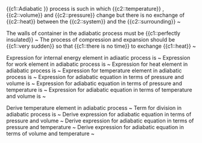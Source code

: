 {{c1::Adiabatic }} process is such in which {{c2::temperature}} , {{c2::volume}}  and {{c2::pressure}} change but there is no exchange of {{c2::heat}} between the {{c2::system}} and the {{c2::surrounding}}  ~

The walls of container in the adiabatic process must be {{c1::perfectly insulated}}  ~
The process of compression and expansion should be {{c1::very sudden}} so that {{c1::there is no time}} to exchange {{c1::heat}}   ~

Expression for internal energy element in adiaatic process is ~
Expression for work element in adiabatic process is  ~
Expression for heat element in adiabatic process is ~
Expression for temperature element in adiabatic process is ~
Expression for adiabatic equation in terms of pressure and volume is ~
Expression for adiabatic equation in terms of pressure and temperature is ~
Expression for adiabatic equation in terms of temperature and volume is ~

Derive temperature element in adiabatic process  ~
Term for division in adiabatic process is ~
Derive expression for adiabatic equation in terms of pressure and volume ~
Derive expression for adiabatic equation in terms of pressure and temperature ~
Derive expression for adiabatic equation in terms of volume and temperature ~


